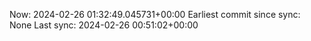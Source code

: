 Now: 2024-02-26 01:32:49.045731+00:00 Earliest commit since sync: None Last sync: 2024-02-26 00:51:02+00:00
